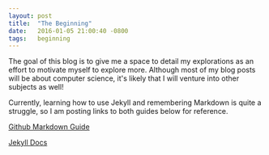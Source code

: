 ```yaml
---
layout: post
title:  "The Beginning"
date:   2016-01-05 21:00:40 -0800
tags:   beginning
---
```

The goal of this blog is to give me a space to detail my explorations as an effort to motivate myself to explore more. Although most of my blog posts will be about computer science, it's likely that I will venture into other subjects as well!

Currently, learning how to use Jekyll and remembering Markdown is quite a struggle, so I am posting links to both guides below for reference.

[Github Markdown Guide][markdown]

[Jekyll Docs][jekyll]

[markdown]: https://guides.github.com/features/mastering-markdown/
[jekyll]: http://jekyllrb.com/docs/home/
